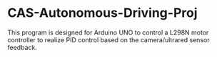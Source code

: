 # CAS-Autonomous-Driving-Proj


This program is designed for Arduino UNO to control a L298N motor controller to realize PID control based on the camera/ultrared sensor feedback.

